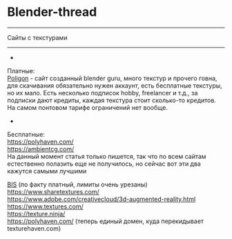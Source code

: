 # Blender-thread

____
Сайты с текстурами 
____

*
Платные:       
[Poligon](https://www.poliigon.com/) - сайт созданный blender guru, много текстур и прочего говна, для скачивания обязательно нужен аккаунт, есть бесплатные текстуры, но их мало. Есть несколько подписок hobby, freelancer и т.д., за подписки дают кредиты, каждая текстура стоит сколько-то кредитов. На самом понтовом тарифе ограничений нет вообще.  

*
Бесплатные:    
https://polyhaven.com/  
https://ambientcg.com/   
На данный момент статья только пишется, так что по всем сайтам естественно полазить еще не получилось, но сейчас вот эти два кажутся самыми лучшими 

[BIS](https://bis.interplanety.org/) (по факту платный, лимиты очень урезаны)   
https://www.sharetextures.com/  
https://www.adobe.com/creativecloud/3d-augmented-reality.html   
https://www.textures.com/   
https://texture.ninja/  
https://polyhaven.com/ (теперь единый домен, куда перекидывает texturehaven.com)    
